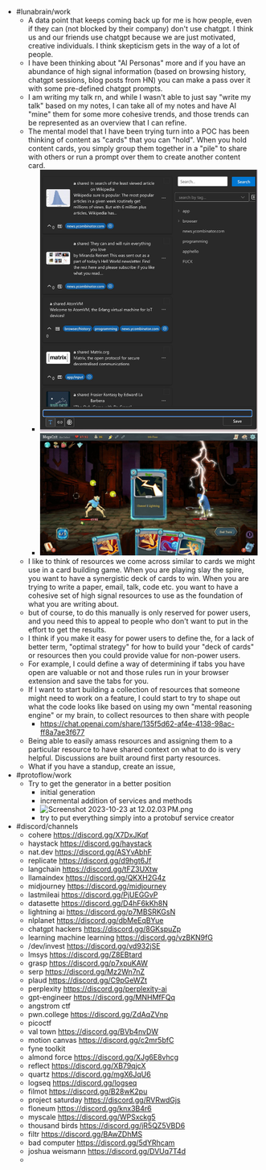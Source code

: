 - #lunabrain/work
	- A data point that keeps coming back up for me is how people, even if they can (not blocked by their company) don't use chatgpt. I think us and our friends use chatgpt because we are just motivated, creative individuals. I think skepticism gets in the way of a lot of people.
	- I have been thinking about "AI Personas" more and if you have an abundance of high signal information (based on browsing history, chatgpt sessions, blog posts from HN) you can make a pass over it with some pre-defined chatgpt prompts.
	- I am writing my talk rn, and while I wasn't able to just say "write my talk" based on my notes, I can take all of my notes and have AI "mine" them for some more cohesive trends, and those trends can be represented as an overview that I can refine.
	- The mental model that I have been trying turn into a POC has been thinking of content as "cards" that you can "hold". When you hold content cards, you simply group them together in a "pile" to share with others or run a prompt over them to create another content card.
		- ![signal-2023-10-23-141839_002.png](../assets/signal-2023-10-23-141839_002_1698096395469_0.png)
		- ![Slay the Spire Review Xbox One.jpeg](../assets/Slay_the_Spire_Review_Xbox_One_1698096400090_0.jpeg)
	- I like to think of resources we come across similar to cards we might use in a card building game. When you are playing slay the spire, you want to have a synergistic deck of cards to win. When you are trying to write a paper, email, talk, code etc. you want to have a cohesive set of high signal resources to use as the foundation of what you are writing about.
	- but of course, to do this manually is only reserved for power users, and you need this to appeal to people who don't want to put in the effort to get the results.
	- I think if you make it easy for power users to define the, for a lack of better term, "optimal strategy" for how to build your "deck of cards" or resources then you could provide value for non-power users.
	- For example, I could define a way of determining if tabs you have open are valuable or not and those rules run in your browser extension and save the tabs for you.
	- If I want to start building a collection of resources that someone might need to work on a feature, I could start to try to shape out what the code looks like based on using my own "mental reasoning engine" or my brain, to collect resources to then share with people
		- https://chat.openai.com/share/135f5d62-af4e-4138-98ac-ff8a7ae3f677
	- Being able to easily amass resources and assigning them to a particular resource to have shared context on what to do is very helpful. Discussions are built around first party resources.
	- What if you have a standup, create an issue,
- #protoflow/work
	- Try to get the generator in a better position
		- initial generation
		- incremental addition of services and methods
		- ![Screenshot 2023-10-23 at 12.02.03 PM.png](../assets/Screenshot_2023-10-23_at_12.02.03 PM_1698087726843_0.png)
		- try to put everything simply into a protobuf service creator
- #discord/channels
	- cohere https://discord.gg/X7DxJKqf
	- haystack https://discord.gg/haystack
	- nat.dev https://discord.gg/ASYvAbhF
	- replicate https://discord.gg/d9hgt6Jf
	- langchain https://discord.gg/tFZ3UXtw
	- llamaindex https://discord.gg/QKXH2G4z
	- midjourney https://discord.gg/midjourney
	- lastmileai https://discord.gg/PjUEGGvP
	- datasette https://discord.gg/D4hF6kKh8N
	- lightning ai https://discord.gg/p7MBSRKGsN
	- nlplanet https://discord.gg/dbMeEqBYue
	- chatgpt hackers https://discord.gg/8GKspuZp
	- learning machine learning https://discord.gg/vzBKN9fG
	- /dev/invest https://discord.gg/vd932jSE
	- lmsys https://discord.gg/Z8EBtard
	- grasp https://discord.gg/p7xpuKAW
	- serp https://discord.gg/Mz2Wn7nZ
	- plaud https://discord.gg/C9pGeWZt
	- perplexity https://discord.gg/perplexity-ai
	- gpt-engineer https://discord.gg/MNHMfFQq
	- angstrom ctf
	- pwn.college https://discord.gg/ZdAqZVnp
	- picoctf
	- val town https://discord.gg/BVb4nvDW
	- motion canvas https://discord.gg/c2mr5bfC
	- fyne toolkit
	- almond force https://discord.gg/XJg6E8vhcg
	- reflect https://discord.gg/XB79qjcX
	- quartz https://discord.gg/mgX6JqU6
	- logseq https://discord.gg/logseq
	- filmot https://discord.gg/B28wK2pu
	- project saturday https://discord.gg/RVRwdGjs
	- floneum https://discord.gg/knx3B4r6
	- myscale https://discord.gg/WPSxckg5
	- thousand birds https://discord.gg/jR5QZ5VBD6
	- filtr https://discord.gg/BAwZDhMS
	- bad computer https://discord.gg/5dYRhcam
	- joshua weismann https://discord.gg/DVUq7T4d
	-